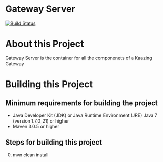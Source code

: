 # Gateway Server

[![Build Status][build-status-image]][build-status]

[build-status-image]: https://travis-ci.org/kaazing/gateway.server.svg?branch=develop
[build-status]: https://travis-ci.org/kaazing/gateway.server

# About this Project

Gateway Server is the container for all the componenets of a Kaazing Gateway

# Building this Project

## Minimum requirements for building the project
* Java Developer Kit (JDK) or Java Runtime Environment (JRE) Java 7 (version 1.7.0_21) or higher
* Maven 3.0.5 or higher

## Steps for building this project
0. mvn clean install
